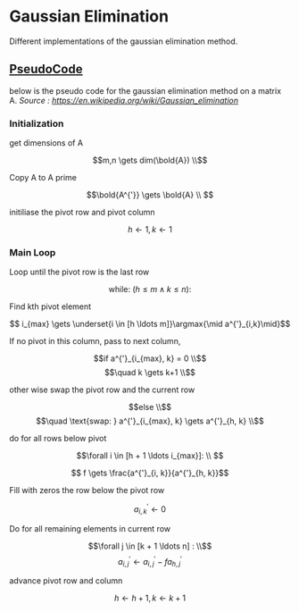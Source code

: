 <script src="https://polyfill.io/v3/polyfill.min.js?features=es6"></script>
<script id="MathJax-script" async src="https://cdn.jsdelivr.net/npm/mathjax@3/es5/tex-mml-chtml.js"></script>

# Gaussian Elimination
Different implementations of the gaussian elimination method.

## [PseudoCode](./pseudocode/gaussian_elimination.md)

below is the pseudo code for the gaussian elimination method on a matrix A.
_Source : https://en.wikipedia.org/wiki/Gaussian_elimination_

### Initialization 

get dimensions of A

$$m,n \gets dim(\bold{A}) \\$$ 

Copy A to A prime 

$$\bold{A^{'}} \gets \bold{A} \\ $$


initiliase the pivot row and pivot column

$$h \gets 1 , k \gets 1$$


### Main Loop
Loop until the pivot row is the last row

$$\text{while: } (h \leq m \land k \leq n): $$

Find kth pivot element

$$ i_{max} \gets \underset{i \in [h \ldots m]}\argmax{\mid a^{'}_{i,k}\mid}$$ 

If no pivot in this column, pass to next column, 

$$if a^{'}_{i_{max}, k} = 0 \\$$
$$\quad k \gets k+1 \\$$

other wise swap the pivot row and the current row

$$else \\$$
$$\quad \text{swap: } a^{'}_{i_{max}, k} \gets a^{'}_{h, k} \\$$

do for all rows below pivot 

$$\forall i \in [h + 1 \ldots i_{max}]: \\ $$

$$ f \gets \frac{a^{'}_{i, k}}{a^{'}_{h, k}}$$


Fill with zeros the row below the pivot row

$$a^{'}_{i, k} \gets 0$$

Do for all remaining elements in current row 

$$\forall j \in [k + 1 \ldots n] : \\$$
$$a^{'}_{i, j} \gets a^{'}_{i, j} - f a^{'}_{h, j}$$

advance pivot row and column

$$h \gets h +1, k \gets k +1$$ 

